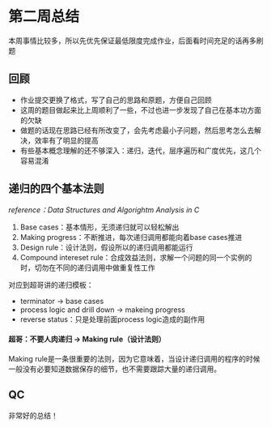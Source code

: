 # 第二周总结

本周事情比较多，所以先优先保证最低限度完成作业，后面看时间充足的话再多刷题

## 回顾
* 作业提交更换了格式，写了自己的思路和原题，方便自己回顾
* 这周的题目做起来比上周顺利了一些，不过也进一步发现了自己在基本功方面的欠缺
* 做题的话现在思路已经有所改变了，会先考虑最小子问题，然后思考怎么去解决，效率有了明显的提高
* 有些基本概念理解的还不够深入：递归，迭代，层序遍历和广度优先，这几个容易混淆


## 递归的四个基本法则
_reference：Data Structures and Algorightm Analysis in C_
1. Base cases：基本情形，无须递归就可以轻松解出
2. Making progress：不断推进，每次递归调用都能向着base cases推进
3. Design rule：设计法则，假设所以的递归调用都能运行
4. Compound intereset rule：合成效益法则，求解一个问题的同一个实例的时，切勿在不同的递归调用中做重复性工作

对应到超哥讲的递归模板：
* terminator  ->  base cases
* process logic and drill down -> makeing progress
* reverse status：只是处理前面process logic造成的副作用

#### 超哥：不要人肉递归 -> Making rule（设计法则）
Making rule是一条很重要的法则，因为它意味着，当设计递归调用的程序的时候一般没有必要知道数据保存的细节，也不需要跟踪大量的递归调用。



## QC
非常好的总结！